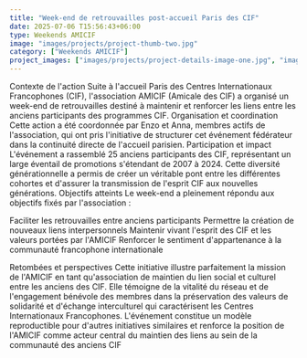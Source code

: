 ```yaml
---
title: "Week-end de retrouvailles post-accueil Paris des CIF"
date: 2025-07-06 T15:56:43+06:00
type: Weekends AMICIF
image: "images/projects/project-thumb-two.jpg"
category: ["Weekends AMICIF"]
project_images: ["images/projects/project-details-image-one.jpg", "images/projects/project-details-image-two.jpg"]
---
```


Contexte de l'action
Suite à l'accueil Paris des Centres Internationaux Francophones (CIF), l'association AMICIF (Amicale des CIF) a organisé un week-end de retrouvailles destiné à maintenir et renforcer les liens entre les anciens participants des programmes CIF.
Organisation et coordination
Cette action a été coordonnée par Enzo et Anna, membres actifs de l'association, qui ont pris l'initiative de structurer cet événement fédérateur dans la continuité directe de l'accueil parisien.
Participation et impact
L'événement a rassemblé 25 anciens participants des CIF, représentant un large éventail de promotions s'étendant de 2007 à 2024. Cette diversité générationnelle a permis de créer un véritable pont entre les différentes cohortes et d'assurer la transmission de l'esprit CIF aux nouvelles générations.
Objectifs atteints
Le week-end a pleinement répondu aux objectifs fixés par l'association :

Faciliter les retrouvailles entre anciens participants
Permettre la création de nouveaux liens interpersonnels
Maintenir vivant l'esprit des CIF et les valeurs portées par l'AMICIF
Renforcer le sentiment d'appartenance à la communauté francophone internationale

Retombées et perspectives
Cette initiative illustre parfaitement la mission de l'AMICIF en tant qu'association de maintien du lien social et culturel entre les anciens des CIF. Elle témoigne de la vitalité du réseau et de l'engagement bénévole des membres dans la préservation des valeurs de solidarité et d'échange interculturel qui caractérisent les Centres Internationaux Francophones.
L'événement constitue un modèle reproductible pour d'autres initiatives similaires et renforce la position de l'AMICIF comme acteur central du maintien des liens au sein de la communauté des anciens CIF

